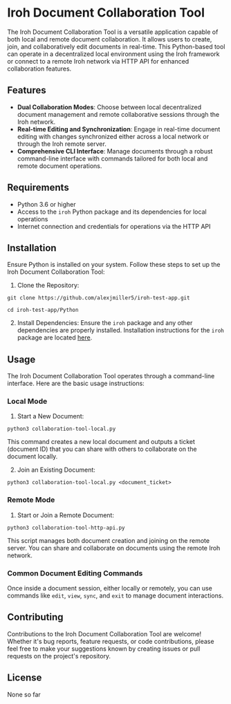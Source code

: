 # Iroh Document Collaboration Tool

The Iroh Document Collaboration Tool is a versatile application capable of both local and remote document collaboration. It allows users to create, join, and collaboratively edit documents in real-time. This Python-based tool can operate in a decentralized local environment using the Iroh framework or connect to a remote Iroh network via HTTP API for enhanced collaboration features.

## Features

- **Dual Collaboration Modes**: Choose between local decentralized document management and remote collaborative sessions through the Iroh network.
- **Real-time Editing and Synchronization**: Engage in real-time document editing with changes synchronized either across a local network or through the Iroh remote server.
- **Comprehensive CLI Interface**: Manage documents through a robust command-line interface with commands tailored for both local and remote document operations.

## Requirements

- Python 3.6 or higher
- Access to the `iroh` Python package and its dependencies for local operations
- Internet connection and credentials for operations via the HTTP API

## Installation

Ensure Python is installed on your system. Follow these steps to set up the Iroh Document Collaboration Tool:

1. Clone the Repository:

```git clone https://github.com/alexjmiller5/iroh-test-app.git```

```cd iroh-test-app/Python```

2. Install Dependencies:
Ensure the `iroh` package and any other dependencies are properly installed. Installation instructions for the `iroh` package are located [here](https://github.com/n0-computer/iroh-ffi/blob/main/README.md).

## Usage

The Iroh Document Collaboration Tool operates through a command-line interface. Here are the basic usage instructions:

### Local Mode
1. Start a New Document:

```python3 collaboration-tool-local.py```

This command creates a new local document and outputs a ticket (document ID) that you can share with others to collaborate on the document locally.

2. Join an Existing Document:

```python3 collaboration-tool-local.py <document_ticket>```

### Remote Mode
1. Start or Join a Remote Document:

```python3 collaboration-tool-http-api.py```

This script manages both document creation and joining on the remote server. You can share and collaborate on documents using the remote Iroh network.

### Common Document Editing Commands
Once inside a document session, either locally or remotely, you can use commands like `edit`, `view`, `sync`, and `exit` to manage document interactions.

## Contributing
Contributions to the Iroh Document Collaboration Tool are welcome! Whether it's bug reports, feature requests, or code contributions, please feel free to make your suggestions known by creating issues or pull requests on the project's repository.

## License
None so far